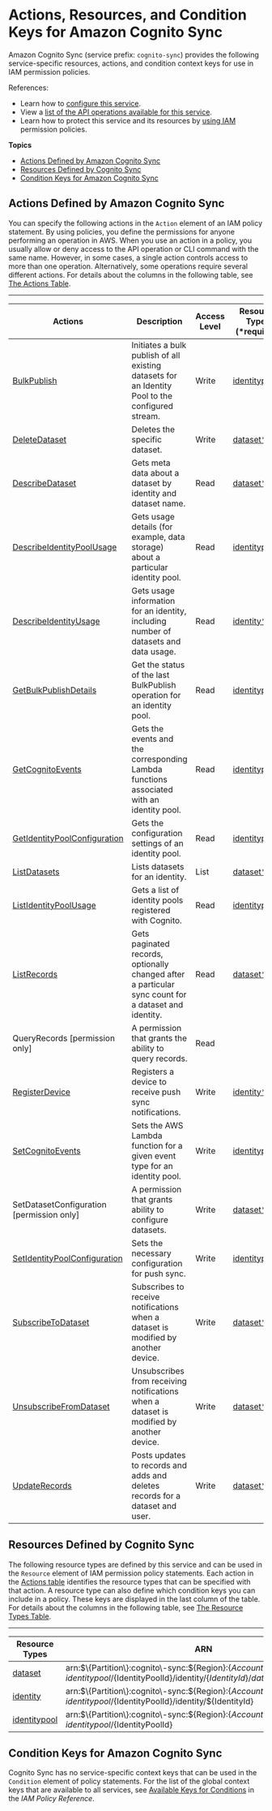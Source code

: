 # Actions, Resources, and Condition Keys for Amazon Cognito Sync<a name="list_amazoncognitosync"></a>

Amazon Cognito Sync \(service prefix: `cognito-sync`\) provides the following service\-specific resources, actions, and condition context keys for use in IAM permission policies\.

References:
+ Learn how to [configure this service](http://docs.aws.amazon.com/cognito/latest/developerguide/)\.
+ View a [list of the API operations available for this service](http://docs.aws.amazon.com/cognitosync/latest/APIReference/)\.
+ Learn how to protect this service and its resources by [using IAM](http://docs.aws.amazon.com/cognito/latest/developerguide/resource-permissions.html#amazon-cognito-amazon-resource-names) permission policies\.

**Topics**
+ [Actions Defined by Amazon Cognito Sync](#amazoncognitosync-actions-as-permissions)
+ [Resources Defined by Cognito Sync](#amazoncognitosync-resources-for-iam-policies)
+ [Condition Keys for Amazon Cognito Sync](#amazoncognitosync-policy-keys)

## Actions Defined by Amazon Cognito Sync<a name="amazoncognitosync-actions-as-permissions"></a>

You can specify the following actions in the `Action` element of an IAM policy statement\. By using policies, you define the permissions for anyone performing an operation in AWS\. When you use an action in a policy, you usually allow or deny access to the API operation or CLI command with the same name\. However, in some cases, a single action controls access to more than one operation\. Alternatively, some operations require several different actions\. For details about the columns in the following table, see [The Actions Table](reference_policies_actions-resources-contextkeys.md#actions_table)\.


****  

| Actions | Description | Access Level | Resource Types \(\*required\) | Condition Keys | Dependent Actions | 
| --- | --- | --- | --- | --- | --- | 
|   [ BulkPublish ](http://docs.aws.amazon.com/cognitosync/latest/APIReference/API_BulkPublish.html)  | Initiates a bulk publish of all existing datasets for an Identity Pool to the configured stream\. | Write |   [ identitypool\* ](#amazoncognitosync-identitypool)   |  |  | 
|   [ DeleteDataset ](http://docs.aws.amazon.com/cognitosync/latest/APIReference/API_DeleteDataset.html)  | Deletes the specific dataset\. | Write |   [ dataset\* ](#amazoncognitosync-dataset)   |  |  | 
|   [ DescribeDataset ](http://docs.aws.amazon.com/cognitosync/latest/APIReference/API_DescribeDataset.html)  | Gets meta data about a dataset by identity and dataset name\. | Read |   [ dataset\* ](#amazoncognitosync-dataset)   |  |  | 
|   [ DescribeIdentityPoolUsage ](http://docs.aws.amazon.com/cognitosync/latest/APIReference/API_DescribeIdentityPoolUsage.html)  | Gets usage details \(for example, data storage\) about a particular identity pool\. | Read |   [ identitypool\* ](#amazoncognitosync-identitypool)   |  |  | 
|   [ DescribeIdentityUsage ](http://docs.aws.amazon.com/cognitosync/latest/APIReference/API_DescribeIdentityUsage.html)  | Gets usage information for an identity, including number of datasets and data usage\. | Read |   [ identity\* ](#amazoncognitosync-identity)   |  |  | 
|   [ GetBulkPublishDetails ](http://docs.aws.amazon.com/cognitosync/latest/APIReference/API_GetBulkPublishDetails.html)  | Get the status of the last BulkPublish operation for an identity pool\. | Read |   [ identitypool\* ](#amazoncognitosync-identitypool)   |  |  | 
|   [ GetCognitoEvents ](http://docs.aws.amazon.com/cognitosync/latest/APIReference/API_GetCognitoEvents.html)  | Gets the events and the corresponding Lambda functions associated with an identity pool\. | Read |   [ identitypool\* ](#amazoncognitosync-identitypool)   |  |  | 
|   [ GetIdentityPoolConfiguration ](http://docs.aws.amazon.com/cognitosync/latest/APIReference/API_GetIdentityPoolConfiguration.html)  | Gets the configuration settings of an identity pool\. | Read |   [ identitypool\* ](#amazoncognitosync-identitypool)   |  |  | 
|   [ ListDatasets ](http://docs.aws.amazon.com/cognitosync/latest/APIReference/API_ListDatasets.html)  | Lists datasets for an identity\. | List |   [ dataset\* ](#amazoncognitosync-dataset)   |  |  | 
|   [ ListIdentityPoolUsage ](http://docs.aws.amazon.com/cognitosync/latest/APIReference/API_ListIdentityPoolUsage.html)  | Gets a list of identity pools registered with Cognito\. | Read |   [ identitypool\* ](#amazoncognitosync-identitypool)   |  |  | 
|   [ ListRecords ](http://docs.aws.amazon.com/cognitosync/latest/APIReference/API_ListRecords.html)  | Gets paginated records, optionally changed after a particular sync count for a dataset and identity\. | Read |   [ dataset\* ](#amazoncognitosync-dataset)   |  |  | 
|   QueryRecords \[permission only\] | A permission that grants the ability to query records\. | Read |  |  |  | 
|   [ RegisterDevice ](http://docs.aws.amazon.com/cognitosync/latest/APIReference/API_RegisterDevice.html)  | Registers a device to receive push sync notifications\. | Write |   [ identity\* ](#amazoncognitosync-identity)   |  |  | 
|   [ SetCognitoEvents ](http://docs.aws.amazon.com/cognitosync/latest/APIReference/API_SetCognitoEvents.html)  | Sets the AWS Lambda function for a given event type for an identity pool\. | Write |   [ identitypool\* ](#amazoncognitosync-identitypool)   |  |  | 
|   SetDatasetConfiguration \[permission only\] | A permission that grants ability to configure datasets\. | Write |   [ dataset\* ](#amazoncognitosync-dataset)   |  |  | 
|   [ SetIdentityPoolConfiguration ](http://docs.aws.amazon.com/cognitosync/latest/APIReference/API_SetIdentityPoolConfiguration.html)  | Sets the necessary configuration for push sync\. | Write |   [ identitypool\* ](#amazoncognitosync-identitypool)   |  |  | 
|   [ SubscribeToDataset ](http://docs.aws.amazon.com/cognitosync/latest/APIReference/API_SubscribeToDataset.html)  | Subscribes to receive notifications when a dataset is modified by another device\. | Write |   [ dataset\* ](#amazoncognitosync-dataset)   |  |  | 
|   [ UnsubscribeFromDataset ](http://docs.aws.amazon.com/cognitosync/latest/APIReference/API_UnsubscribeFromDataset.html)  | Unsubscribes from receiving notifications when a dataset is modified by another device\. | Write |   [ dataset\* ](#amazoncognitosync-dataset)   |  |  | 
|   [ UpdateRecords ](http://docs.aws.amazon.com/cognitosync/latest/APIReference/API_UpdateRecords.html)  | Posts updates to records and adds and deletes records for a dataset and user\. | Write |   [ dataset\* ](#amazoncognitosync-dataset)   |  |  | 

## Resources Defined by Cognito Sync<a name="amazoncognitosync-resources-for-iam-policies"></a>

The following resource types are defined by this service and can be used in the `Resource` element of IAM permission policy statements\. Each action in the [Actions table](#amazoncognitosync-actions-as-permissions) identifies the resource types that can be specified with that action\. A resource type can also define which condition keys you can include in a policy\. These keys are displayed in the last column of the table\. For details about the columns in the following table, see [The Resource Types Table](reference_policies_actions-resources-contextkeys.md#resources_table)\.


****  

| Resource Types | ARN | Condition Keys | 
| --- | --- | --- | 
|   [ dataset ](http://docs.aws.amazon.com/cognito/latest/developerguide/synchronizing-data.html#understanding-datasets)  |  arn:$\{Partition\}:cognito\-sync:$\{Region\}:$\{Account\}:identitypool/$\{IdentityPoolId\}/identity/$\{IdentityId\}/dataset/$\{DatasetName\}  |  | 
|   [ identity ](http://docs.aws.amazon.com/cognito/latest/developerguide/identity-pools.html#authenticated-and-unauthenticated-identities)  |  arn:$\{Partition\}:cognito\-sync:$\{Region\}:$\{Account\}:identitypool/$\{IdentityPoolId\}/identity/$\{IdentityId\}  |  | 
|   [ identitypool ](http://docs.aws.amazon.com/cognito/latest/developerguide/identity-pools.html)  |  arn:$\{Partition\}:cognito\-sync:$\{Region\}:$\{Account\}:identitypool/$\{IdentityPoolId\}  |  | 

## Condition Keys for Amazon Cognito Sync<a name="amazoncognitosync-policy-keys"></a>

Cognito Sync has no service\-specific context keys that can be used in the `Condition` element of policy statements\. For the list of the global context keys that are available to all services, see [Available Keys for Conditions](reference_policies_condition-keys.html#AvailableKeys) in the *IAM Policy Reference*\.